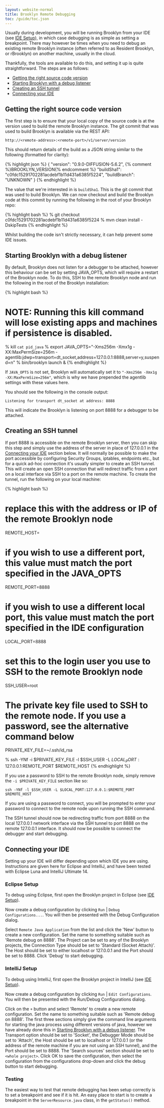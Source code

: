 ```yaml
---
layout: website-normal
title: Brooklyn Remote Debugging
toc: /guide/toc.json
---
```


Usually during development, you will be running Brooklyn from your IDE (see [IDE Setup](../env/ide/)), in which case
debugging is as simple as setting a breakpoint. There may however be times when you need to debug an existing remote
Brooklyn instance (often referred to as Resident Brooklyn, or rBrooklyn) on another machine, usually in the cloud.

Thankfully, the tools are available to do this, and setting it up is quite straightforward. The steps are as follows:

* [Getting the right source code version](#sourceCodeVersion)
* [Starting Brooklyn with a debug listener](#startingBrooklyn)
* [Creating an SSH tunnel](#sshTunnel)
* [Connecting your IDE](#connectingIDE)

## <a name="sourceCodeVersion"></a>Getting the right source code version
The first step is to ensure that your local copy of the source code is at the version used to build the remote Brooklyn
instance. The git commit that was used to build Brooklyn is available via the REST API:

    http://<remote-address>:<remote-port>/v1/server/version

This should return details of the build as a JSON string similar to the following (formatted for clarity):

{% highlight json %}
{
    "version": "0.9.0-DIFFUSION-5.6.2",  {% comment %}BROOKLYN_VERSION{% endcomment %}
    "buildSha1": "c0fdc15291702281acdebf1b11d431a6385f5224",
    "buildBranch": "UNKNOWN"
}
{% endhighlight %}

The value that we're interested in is `buildSha1`. This is the git commit that was used to build Brooklyn. We can now
checkout and build the Brooklyn code at this commit by running the following in the root of your Brooklyn repo:

{% highlight bash %}
% git checkout c0fdc15291702281acdebf1b11d431a6385f5224
% mvn clean install -DskipTests
{% endhighlight %}

Whilst building the code isn't strictly necessary, it can help prevent some IDE issues.

## <a name="startingBrooklyn"></a>Starting Brooklyn with a debug listener
By default, Brooklyn does not listen for a debugger to be attached, however this behaviour can be set by setting JAVA_OPTS,
which will require a restart of the Brooklyn node. To do this, SSH to the remote Brooklyn node and run the following in the
root of the Brooklyn installation:

{% highlight bash %}
# NOTE: Running this kill command will lose existing apps and machines if persistence is disabled.
% kill `cat pid_java`
% export JAVA_OPTS="-Xms256m -Xmx1g -XX:MaxPermSize=256m -agentlib:jdwp=transport=dt_socket,address=127.0.0.1:8888,server=y,suspend=n"
% bin/brooklyn launch &
{% endhighlight %}

If `JAVA_OPTS` is not set, Brooklyn will automatically set it to `"-Xms256m -Xmx1g -XX:MaxPermSize=256m"`, which is why
we have prepended the agentlib settings with these values here.

You should see the following in the console output:

    Listening for transport dt_socket at address: 8888

This will indicate the Brooklyn is listening on port 8888 for a debugger to be attached.

## <a name="sshTunnel"></a>Creating an SSH tunnel

If port 8888 is accessible on the remote Brooklyn server, then you can skip this step and simply use the address of the
server in place of 127.0.0.1 in the [Connecting your IDE](#connectingIDE) section below. It will normally be possible to
make the port accessible by configuring Security Groups, iptables, endpoints etc., but for a quick ad-hoc connection it's
usually simpler to create an SSH tunnel. This will create an open SSH connection that will redirect traffic from a port
on a local interface via SSH to a port on the remote machine. To create the tunnel, run the following on your local
machine:

{% highlight bash %}
# replace this with the address or IP of the remote Brooklyn node
REMOTE_HOST=<remote-address>
# if you wish to use a different port, this value must match the port specified in the JAVA_OPTS
REMOTE_PORT=8888 
# if you wish to use a different local port, this value must match the port specified in the IDE configuration
LOCAL_PORT=8888 
# set this to the login user you use to SSH to the remote Brooklyn node
SSH_USER=root 
# The private key file used to SSH to the remote node. If you use a password, see the alternative command below
PRIVATE_KEY_FILE=~/.ssh/id_rsa 

% ssh -YNf -i $PRIVATE_KEY_FILE -l $SSH_USER -L $LOCAL_PORT:127.0.0.1:$REMOTE_PORT $REMOTE_HOST
{% endhighlight %}

If you use a password to SSH to the remote Brooklyn node, simply remove the `-i $PRIVATE_KEY_FILE` section like so:

    ssh -YNf -l $SSH_USER -L $LOCAL_PORT:127.0.0.1:$REMOTE_PORT $REMOTE_HOST

If you are using a password to connect, you will be prompted to enter your password to connect to the remote node upon
running the SSH command.

The SSH tunnel should now be redirecting traffic from port 8888 on the local 127.0.0.1 network interface via the SSH 
tunnel to port 8888 on the remote 127.0.0.1 interface. It should now be possible to connect the debugger and start
debugging.

## <a name="connectingIDE"></a> Connecting your IDE

Setting up your IDE will differ depending upon which IDE you are using. Instructions are given here for Eclipse and
IntelliJ, and have been tested with Eclipse Luna and IntelliJ Ultimate 14.

### Eclipse Setup

To debug using Eclipse, first open the Brooklyn project in Eclipse (see [IDE Setup](../env/ide/)).

Now create a debug configuration by clicking `Run` | `Debug Configurations...`. You will then be presented with the 
Debug Configuration dialog.

Select `Remote Java Application` from the list and click the 'New' button to create a new configuration. Set the name
to something suitable such as 'Remote debug on 8888'. The Project can be set to any of the Brooklyn projects, the 
Connection Type should be set to 'Standard (Socket Attach)'. The Host should be set to either localhost or 127.0.0.1
and the Port should be set to 8888. Click 'Debug' to start debugging.

### IntelliJ Setup

To debug using IntelliJ, first open the Brooklyn project in IntelliJ (see [IDE Setup](../env/ide/)).

Now create a debug configuration by clicking `Run` | `Edit Configurations`. You will then be presented with the
Run/Debug Configurations dialog.

Click on the `+` button and select 'Remote' to create a new remote configuration. Set the name to something suitable
such as 'Remote debug on 8888'. The first three sections simply give the command line arguments for starting the java
process using different versions of java, however we have already done this in 
[Starting Brooklyn with a debug listener](#startingBrooklyn). The Transport option should be set to 'Socket', the Debugger Mode should be set to 'Attach', the
Host should be set to localhost or 127.0.0.1 (or the address of the remote machine if you are not using an SSH tunnel),
and the Port should be set to 8888. The 'Search sources' section should be set to `<whole project>`. Click OK to save the
configuration, then select the configuration from the configurations drop-down and click the debug button to start
debugging.

### Testing

The easiest way to test that remote debugging has been setup correctly is to set a breakpoint and see if it is hit. An
easy place to start is to create a breakpoint in the `ServerResource.java` class, in the `getStatus()` 
method. 

